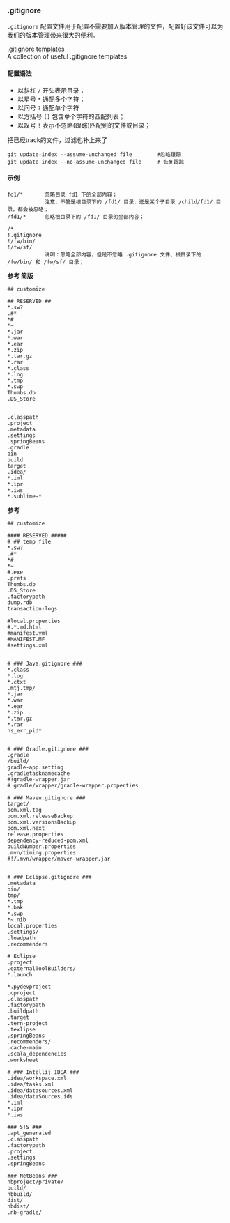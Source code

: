 ### .gitignore

`.gitignore` 配置文件用于配置不需要加入版本管理的文件，配置好该文件可以为我们的版本管理带来很大的便利。

[.gitignore templates](https://github.com/github/gitignore)  
A collection of useful .gitignore templates


#### 配置语法
* 以斜杠 `/` 开头表示目录；
* 以星号 `*` 通配多个字符；
* 以问号 `?` 通配单个字符
* 以方括号 `[]` 包含单个字符的匹配列表；
* 以叹号 `!` 表示不忽略(跟踪)匹配到的文件或目录；

把已经track的文件，过滤也补上来了
````
git update-index --assume-unchanged file 		#忽略跟踪
git update-index --no-assume-unchanged file 	# 恢复跟踪
````

#### 示例
````
fd1/*       忽略目录 fd1 下的全部内容；
            注意，不管是根目录下的 /fd1/ 目录，还是某个子目录 /child/fd1/ 目录，都会被忽略；
/fd1/*      忽略根目录下的 /fd1/ 目录的全部内容；

/*
!.gitignore
!/fw/bin/
!/fw/sf/
            说明：忽略全部内容，但是不忽略 .gitignore 文件、根目录下的 /fw/bin/ 和 /fw/sf/ 目录；
````

**参考 简版**
````shell
## customize

## RESERVED ##
*.sw?
.#*
*#
*~
*.jar
*.war
*.ear
*.zip
*.tar.gz
*.rar
*.class
*.log
*.tmp
*.swp
Thumbs.db
.DS_Store


.classpath
.project
.metadata
.settings
.springBeans
.gradle
bin
build
target
.idea/
*.iml
*.ipr
*.iws
*.sublime-*
````


**参考**
````shell
## customize

#### RESERVED #####
# ## temp file
*.sw?
.#*
*#
*~
#.exe
.prefs
Thumbs.db
.DS_Store
.factorypath
dump.rdb
transaction-logs

#local.properties
#.*.md.html
#manifest.yml
#MANIFEST.MF
#settings.xml


# ### Java.gitignore ###
*.class
*.log
*.ctxt
.mtj.tmp/
*.jar
*.war
*.ear
*.zip
*.tar.gz
*.rar
hs_err_pid*


# ### Gradle.gitignore ###
.gradle
/build/
gradle-app.setting
.gradletasknamecache
#!gradle-wrapper.jar
# gradle/wrapper/gradle-wrapper.properties

# ### Maven.gitignore ###
target/
pom.xml.tag
pom.xml.releaseBackup
pom.xml.versionsBackup
pom.xml.next
release.properties
dependency-reduced-pom.xml
buildNumber.properties
.mvn/timing.properties
#!/.mvn/wrapper/maven-wrapper.jar


# ### Eclipse.gitignore ###
.metadata
bin/
tmp/
*.tmp
*.bak
*.swp
*~.nib
local.properties
.settings/
.loadpath
.recommenders

# Eclipse
.project
.externalToolBuilders/
*.launch

*.pydevproject
.cproject
.classpath
.factorypath
.buildpath
.target
.tern-project
.texlipse
.springBeans
.recommenders/
.cache-main
.scala_dependencies
.worksheet

# ### Intellij IDEA ###
.idea/workspace.xml
.idea/tasks.xml
.idea/datasources.xml
.idea/dataSources.ids
*.iml
*.ipr
*.iws

### STS ###
.apt_generated
.classpath
.factorypath
.project
.settings
.springBeans

### NetBeans ###
nbproject/private/
build/
nbbuild/
dist/
nbdist/
.nb-gradle/

````
